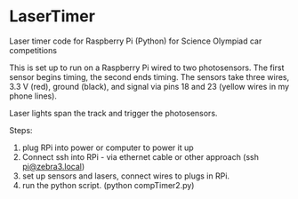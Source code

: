 # LaserTimer
Laser timer code for Raspberry Pi (Python) for Science Olympiad car competitions

This is set up to run on a Raspberry Pi wired to two photosensors. The first
sensor begins timing, the second ends timing. The sensors take three wires,
3.3 V (red), ground (black), and signal via pins 18 and 23 (yellow wires in my phone lines). 

Laser lights span the track and trigger the photosensors. 

Steps:
1. plug RPi into power or computer to power it up
2. Connect ssh into RPi - via ethernet cable or other approach (ssh pi@zebra3.local)
3. set up sensors and lasers, connect wires to plugs in RPi. 
4. run the python script. (python compTimer2.py)
